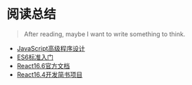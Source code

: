 # 阅读总结
> After reading, maybe I want to write something to think.

- [JavaScript高级程序设计](./JavaScript高级程序设计/Catalog.md)
- [ES6标准入门](./ES6标准入门/Catalog.md)
- [React16.6官方文档](./React16.6官方文档/Catalog.md)
- [React16.4开发简书项目](./React16.4开发简书项目/Catalog.md)